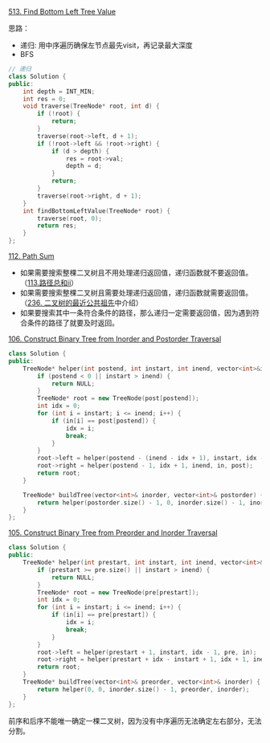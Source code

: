 
[513. Find Bottom Left Tree Value](https://leetcode.cn/problems/find-bottom-left-tree-value/)

思路：

- 递归: 用中序遍历确保左节点最先visit，再记录最大深度
- BFS

```cpp
// 递归
class Solution {
public:
    int depth = INT_MIN;
    int res = 0;
    void traverse(TreeNode* root, int d) {
        if (!root) {
            return;
        }
        traverse(root->left, d + 1);
        if (!root->left && !root->right) {
            if (d > depth) {
                res = root->val;
                depth = d;
            }
            return;
        }
        traverse(root->right, d + 1);
    }
    int findBottomLeftValue(TreeNode* root) {
        traverse(root, 0);
        return res;
    }
};
```
[112. Path Sum](https://leetcode.cn/problems/path-sum/)

- 如果需要搜索整棵二叉树且不用处理递归返回值，递归函数就不要返回值。（[113.路径总和ii](https://leetcode.cn/problems/path-sum-ii/)）
- 如果需要搜索整棵二叉树且需要处理递归返回值，递归函数就需要返回值。 （[236. 二叉树的最近公共祖先](https://leetcode.cn/problems/lowest-common-ancestor-of-a-binary-tree/)中介绍）
- 如果要搜索其中一条符合条件的路径，那么递归一定需要返回值，因为遇到符合条件的路径了就要及时返回。

[106. Construct Binary Tree from Inorder and Postorder Traversal](https://leetcode.cn/problems/construct-binary-tree-from-inorder-and-postorder-traversal/)

```cpp
class Solution {
public:
    TreeNode* helper(int postend, int instart, int inend, vector<int>&in, vector<int>&post) {
        if (postend < 0 || instart > inend) {
            return NULL;
        }
        TreeNode* root = new TreeNode(post[postend]);
        int idx = 0;
        for (int i = instart; i <= inend; i++) {
            if (in[i] == post[postend]) {
                idx = i;
                break;
            }
        }
        root->left = helper(postend - (inend - idx + 1), instart, idx - 1, in, post);
        root->right = helper(postend - 1, idx + 1, inend, in, post);
        return root;
    }

    TreeNode* buildTree(vector<int>& inorder, vector<int>& postorder) {
        return helper(postorder.size() - 1, 0, inorder.size() - 1, inorder, postorder);
    }
};
```
[105. Construct Binary Tree from Preorder and Inorder Traversal](https://leetcode.cn/problems/construct-binary-tree-from-preorder-and-inorder-traversal/)

```cpp
class Solution {
public:
    TreeNode* helper(int prestart, int instart, int inend, vector<int>&pre, vector<int>&in) {
        if (prestart >= pre.size() || instart > inend) {
            return NULL;
        }
        TreeNode* root = new TreeNode(pre[prestart]);
        int idx = 0;
        for (int i = instart; i <= inend; i++) {
            if (in[i] == pre[prestart]) {
                idx = i;
                break;
            }
        }
        root->left = helper(prestart + 1, instart, idx - 1, pre, in);
        root->right = helper(prestart + idx - instart + 1, idx + 1, inend, pre, in);
        return root;
    }
    TreeNode* buildTree(vector<int>& preorder, vector<int>& inorder) {
        return helper(0, 0, inorder.size() - 1, preorder, inorder);
    }
};
```

前序和后序不能唯一确定一棵二叉树，因为没有中序遍历无法确定左右部分，无法分割。